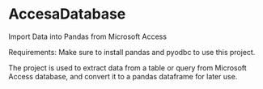 # AccesaDatabase
Import Data into Pandas from Microsoft Access

Requirements: Make sure to install pandas and pyodbc to use this project.

The project is used to extract data from a table or query from Microsoft Access database, and convert it to a pandas dataframe for later use.
